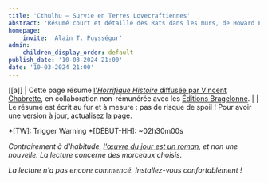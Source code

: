 ```yaml
---
title: 'Cthulhu – Survie en Terres Lovecraftiennes'
abstract: 'Résumé court et détaillé des Rats dans les murs, de Howard Phillips Lovecraft, en collaboration non-commerciale avec Bragelonne !'
homepage:
    invite: 'Alain T. Puysségur'
admin:
    children_display_order: default
publish_date: '10-03-2024 21:00'
date: '10-03-2024 21:00'
---
```


[[a]]
| Cette page résume [l'_Horrifique Histoire_ diffusée par Vincent Chabrette](https://www.twitch.tv/vchabrette), en collaboration non-rémunérée avec les [Éditions Bragelonne](https://www.bragelonne.fr).
|
| Le résumé est écrit au fur et à mesure : pas de risque de spoil ! Pour avoir une version à jour, actualisez la page.

*[TW]: Trigger Warning
*[DÉBUT-HH]: ~02h30m00s

_Contrairement à d'habitude, [l'œuvre du jour est un roman](https://www.bragelonne.fr/catalogue/9791028107468-cthulhu-survie-en-terres-lovecraftiennes/), et non une nouvelle. La lecture concerne des morceaux choisis._

_La lecture n'a pas encore commencé. Installez-vous confortablement !_

